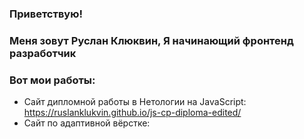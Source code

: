  ###    Приветствую!
###  Меня зовут Руслан Клюквин, Я начинающий фронтенд разработчик
### Вот мои работы: 

-  Сайт дипломной работы в Нетологии на JavaScript: https://ruslanklukvin.github.io/js-cp-diploma-edited/
- Сайт по адаптивной вёрстке: 
 
